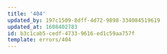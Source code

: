 ```yaml
---
title: '404'
updated_by: 197c1509-8dff-4d72-9898-334084519619
updated_at: 1608402783
id: b3c1cab5-cedf-4733-9616-ed1c59aa757f
template: errors/404
---
```

